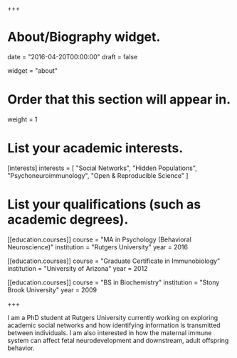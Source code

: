 +++
# About/Biography widget.

date = "2016-04-20T00:00:00"
draft = false

widget = "about"

# Order that this section will appear in.
weight = 1

# List your academic interests.
[interests]
  interests = [
    "Social Networks",
    "Hidden Populations",
    "Psychoneuroimmunology",
    "Open & Reproducible Science"
  ]

# List your qualifications (such as academic degrees).

[[education.courses]]
  course = "MA in Psychology (Behavioral Neuroscience)"
  institution = "Rutgers University"
  year = 2016

[[education.courses]]
  course = "Graduate Certificate in Immunobiology"
  institution = "University of Arizona"
  year = 2012

[[education.courses]]
  course = "BS in Biochemistry"
  institution = "Stony Brook University"
  year = 2009
 
+++


I am a PhD student at Rutgers University currently working on exploring academic social networks and how identifying information is transmitted between individuals.  I am also interested in how the maternal immune system can affect fetal neurodevelopment and downstream, adult offspring behavior.
